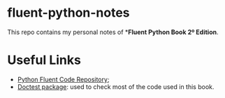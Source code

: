 # fluent-python-notes

This repo contains my personal notes of ***Fluent Python Book 2º Edition**.

# Useful Links

- [Python Fluent Code Repository](https://github.com/fluentpython/example-code-2e);
- [Doctest package](https://docs.python.org/3/library/doctest.html): used to check most of the code used in this book. 

